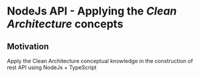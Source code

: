 # NodeJs API - Applying the _Clean Architecture_ concepts

## Motivation

Apply the Clean Architecture conceptual knowledge in the construction of rest API using NodeJs + TypeScript
